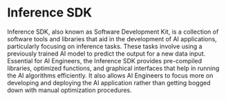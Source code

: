 # Inference SDK

Inference SDK, also known as Software Development Kit, is a collection of software tools and libraries that aid in the development of AI applications, particularly focusing on inference tasks. These tasks involve using a previously trained AI model to predict the output for a new data input. Essential for AI Engineers, the Inference SDK provides pre-compiled libraries, optimized functions, and graphical interfaces that help in running the AI algorithms efficiently. It also allows AI Engineers to focus more on developing and deploying the AI application rather than getting bogged down with manual optimization procedures.
